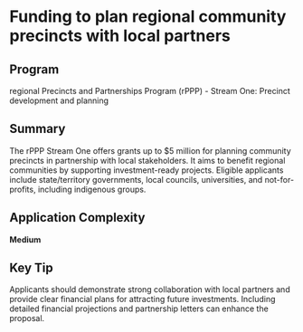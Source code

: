 # Funding to plan regional community precincts with local partners
  
## Program
regional Precincts and Partnerships Program (rPPP) - Stream One: Precinct development and planning

## Summary
The rPPP Stream One offers grants up to $5 million for planning community precincts in partnership with local stakeholders. It aims to benefit regional communities by supporting investment-ready projects. Eligible applicants include state/territory governments, local councils, universities, and not-for-profits, including indigenous groups.

## Application Complexity
**Medium**

## Key Tip
Applicants should demonstrate strong collaboration with local partners and provide clear financial plans for attracting future investments. Including detailed financial projections and partnership letters can enhance the proposal.

